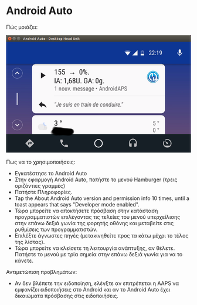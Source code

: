 # Android Auto

Πώς μοιάζει:

![Screenshot 1](../images/Android-auto1.png)

Πως να το χρησιμοποιήσεις:

* Εγκατέστησε το Android Auto
* Στην εφαρμογή Android Auto, πατήστε το μενού Hamburger (τρεις οριζόντιες γραμμές)
* Πατήστε Πληροφορίες.
* Tap the About Android Auto version and permission info 10 times, until a toast appears that says "Developer mode enabled".
* Τώρα μπορείτε να αποκτήσετε πρόσβαση στην κατάσταση προγραμματιστών επιλέγοντας τις τελείες του μενού υπερχείλισης στην επάνω δεξιά γωνία της φορητής οθόνης και μεταβείτε στις ρυθμίσεις των προγραμματιστών.
* Επιλέξτε άγνωστες πηγές (μετακινηθείτε προς τα κάτω μέχρι το τέλος της λίστας).
* Τώρα μπορείτε να κλείσετε τη λειτουργία ανάπτυξης, αν θέλετε. Πατήστε το μενού με τρία σημεία στην επάνω δεξιά γωνία για να το κάνετε.

Αντιμετώπιση προβλημάτων:

* Αν δεν βλέπετε την ειδοποίηση, ελέγξτε αν επιτρέπεται η AAPS να εμφανίζει ειδοποιήσεις στο Android και αν το Android Auto έχει δικαιώματα πρόσβασης στις ειδοποιήσεις.